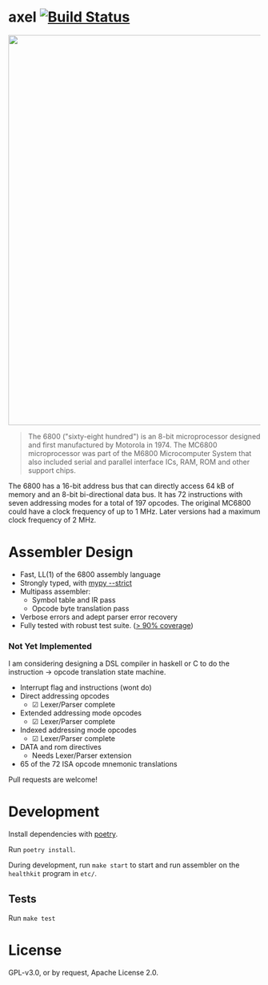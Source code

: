 # axel [![Build Status](https://travis-ci.org/jahan-addison/axel.svg?branch=master)](https://travis-ci.org/jahan-addison/axel)

<img src="https://upload.wikimedia.org/wikipedia/commons/5/5a/Motorola_MC6800_microprocessor.jpg" width="780" />


> The 6800 ("sixty-eight hundred") is an 8-bit microprocessor designed and first manufactured by Motorola in 1974. The MC6800 microprocessor was part of the M6800 Microcomputer System that also included serial and parallel interface ICs, RAM, ROM and other support chips.


The 6800 has a 16-bit address bus that can directly access 64 kB of memory and an 8-bit bi-directional data bus. It has 72 instructions with seven addressing modes for a total of 197 opcodes. The original MC6800 could have a clock frequency of up to 1 MHz. Later versions had a maximum clock frequency of 2 MHz.


# Assembler Design

* Fast, LL(1) of the 6800 assembly language
* Strongly typed, with [mypy --strict](http://mypy-lang.org/)
* Multipass assembler:
    * Symbol table and IR pass
    * Opcode byte translation pass
* Verbose errors and adept parser error recovery
* Fully tested with robust test suite. ([> 90% coverage](https://travis-ci.org/jahan-addison/axel))

### Not Yet Implemented

I am considering designing a DSL compiler in haskell or C to do the instruction -> opcode translation state machine.

* Interrupt flag and instructions (wont do)
* Direct addressing opcodes
    - ☑ Lexer/Parser complete
* Extended addressing mode opcodes
    - ☑ Lexer/Parser complete
* Indexed addressing mode opcodes
    - ☑ Lexer/Parser complete
* DATA and rom directives
    - Needs Lexer/Parser extension
* 65 of the 72 ISA opcode mnemonic translations

Pull requests are welcome!


# Development

Install dependencies with [poetry](https://poetry.eustace.io/docs/pyproject/).


Run `poetry install`.

During development, run `make start` to start and run assembler on the `healthkit` program in `etc/`.

## Tests

Run `make test`

# License

GPL-v3.0, or by request, Apache License 2.0.
